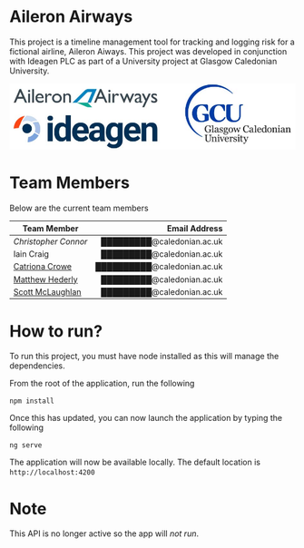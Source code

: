 # Aileron Airways #

This project is a timeline management tool for tracking and logging risk for a fictional airline, Aileron Aiways. This project was developed in conjunction with Ideagen PLC as part of a University project at Glasgow Caledonian University.

![Project Logos and Sponsors](docs/logos.jpg)

# Team Members
Below are the current team members

|Team Member | Email Address|
| --- | ---: |
|*Christopher Connor*|	█████████@caledonian.ac.uk|
|Iain Craig |	█████████@caledonian.ac.uk|
|[Catriona Crowe](https://github.com/catcro) |	██████████@caledonian.ac.uk|
|[Matthew Hederly](https://github.com/MattHedderly) |	█████████@caledonian.ac.uk|
|[Scott McLaughlan](https://github.com/scottevo) |	█████████@caledonian.ac.uk|

# How to run?

To run this project, you must have node installed as this will manage the dependencies.

From the root of the application, run the following

```
npm install
```

Once this has updated, you can now launch the application by typing the following

```
ng serve
```

The application will now be available locally. The default location is `http://localhost:4200`

# Note
This API is no longer active so the app will *not run*.
